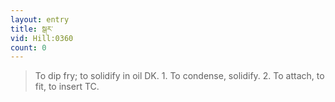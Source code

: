 ```yaml
---
layout: entry
title: སྒར་
vid: Hill:0360
count: 0
---
```

> To dip fry; to solidify in oil DK\. 1\. To condense, solidify\. 2\. To attach, to fit, to insert TC\.


